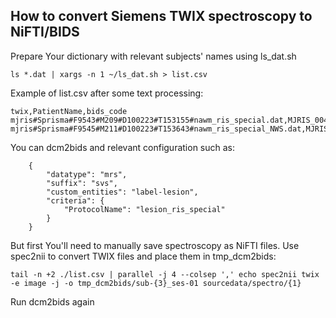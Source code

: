 ## How to convert Siemens TWIX spectroscopy to NiFTI/BIDS

Prepare Your dictionary with relevant subjects' names using ls_dat.sh

```
ls *.dat | xargs -n 1 ~/ls_dat.sh > list.csv
```

Example of list.csv after some text processing:
```
twix,PatientName,bids_code
mjris#Sprisma#F9543#M209#D100223#T153155#nawm_ris_special.dat,MJRIS_004,4
mjris#Sprisma#F9545#M211#D100223#T153643#nawm_ris_special_NWS.dat,MJRIS_004,4
```

You can dcm2bids and relevant configuration such as:

```
    {
        "datatype": "mrs",
        "suffix": "svs",
        "custom_entities": "label-lesion",
        "criteria": {
            "ProtocolName": "lesion_ris_special"
        }
    }
```

But first You'll need to manually save spectroscopy as NiFTI files.
Use spec2nii to convert TWIX files and place them in tmp_dcm2bids:

```
tail -n +2 ./list.csv | parallel -j 4 --colsep ',' echo spec2nii twix -e image -j -o tmp_dcm2bids/sub-{3}_ses-01 sourcedata/spectro/{1}
```

Run dcm2bids again

